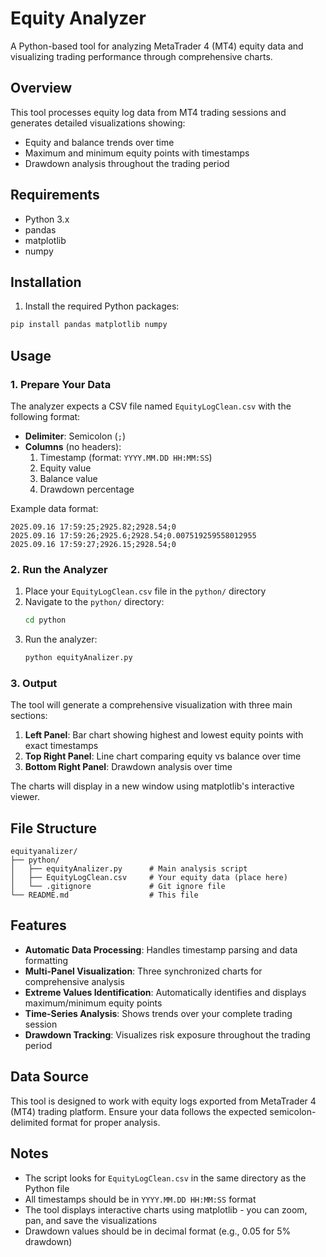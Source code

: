 # Equity Analyzer

A Python-based tool for analyzing MetaTrader 4 (MT4) equity data and visualizing trading performance through comprehensive charts.

## Overview

This tool processes equity log data from MT4 trading sessions and generates detailed visualizations showing:
- Equity and balance trends over time
- Maximum and minimum equity points with timestamps
- Drawdown analysis throughout the trading period

## Requirements

- Python 3.x
- pandas
- matplotlib
- numpy

## Installation

1. Install the required Python packages:
```bash
pip install pandas matplotlib numpy
```

## Usage

### 1. Prepare Your Data

The analyzer expects a CSV file named `EquityLogClean.csv` with the following format:
- **Delimiter**: Semicolon (`;`)
- **Columns** (no headers):
  1. Timestamp (format: `YYYY.MM.DD HH:MM:SS`)
  2. Equity value
  3. Balance value
  4. Drawdown percentage

Example data format:
```
2025.09.16 17:59:25;2925.82;2928.54;0
2025.09.16 17:59:26;2925.6;2928.54;0.007519259558012955
2025.09.16 17:59:27;2926.15;2928.54;0
```

### 2. Run the Analyzer

1. Place your `EquityLogClean.csv` file in the `python/` directory
2. Navigate to the `python/` directory:
   ```bash
   cd python
   ```
3. Run the analyzer:
   ```bash
   python equityAnalizer.py
   ```

### 3. Output

The tool will generate a comprehensive visualization with three main sections:

1. **Left Panel**: Bar chart showing highest and lowest equity points with exact timestamps
2. **Top Right Panel**: Line chart comparing equity vs balance over time
3. **Bottom Right Panel**: Drawdown analysis over time

The charts will display in a new window using matplotlib's interactive viewer.

## File Structure

```
equityanalizer/
├── python/
│   ├── equityAnalizer.py      # Main analysis script
│   ├── EquityLogClean.csv     # Your equity data (place here)
│   └── .gitignore             # Git ignore file
└── README.md                  # This file
```

## Features

- **Automatic Data Processing**: Handles timestamp parsing and data formatting
- **Multi-Panel Visualization**: Three synchronized charts for comprehensive analysis
- **Extreme Values Identification**: Automatically identifies and displays maximum/minimum equity points
- **Time-Series Analysis**: Shows trends over your complete trading session
- **Drawdown Tracking**: Visualizes risk exposure throughout the trading period

## Data Source

This tool is designed to work with equity logs exported from MetaTrader 4 (MT4) trading platform. Ensure your data follows the expected semicolon-delimited format for proper analysis.

## Notes

- The script looks for `EquityLogClean.csv` in the same directory as the Python file
- All timestamps should be in `YYYY.MM.DD HH:MM:SS` format
- The tool displays interactive charts using matplotlib - you can zoom, pan, and save the visualizations
- Drawdown values should be in decimal format (e.g., 0.05 for 5% drawdown)